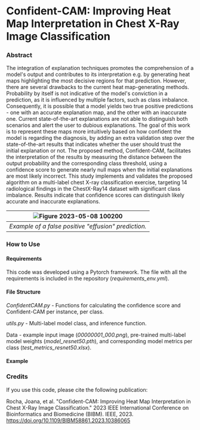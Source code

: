 # Confident-CAM: Improving Heat Map Interpretation in Chest X-Ray Image Classification

### Abstract
The integration of explanation techniques promotes the comprehension of a model's output and contributes to its interpretation e.g. by generating heat maps highlighting the most decisive regions for that prediction.
However, there are several drawbacks to the current heat map-generating methods. Probability by itself is not indicative of the model's conviction in a prediction, as it is influenced by multiple factors, such as class imbalance. Consequently, it is possible that a model yields two true positive predictions - one with an accurate explanation map, and the other with an inaccurate one. Current state-of-the-art explanations are not able to distinguish both scenarios and alert the user to dubious explanations. The goal of this work is to represent these maps more intuitively based on how confident the model is regarding the diagnosis, by adding an extra validation step over the state-of-the-art results that indicates whether the user should trust the initial explanation or not. The proposed method, Confident-CAM, facilitates the interpretation of the results by measuring the distance between the output probability and the corresponding class threshold, using a confidence score to generate nearly null maps when the initial explanations are most likely incorrect. This study implements and validates the proposed algorithm on a multi-label chest X-ray classification exercise, targeting 14 radiological findings in the ChestX-Ray14 dataset with significant class imbalance. Results indicate that confidence scores can distinguish likely accurate and inaccurate explanations. 


| ![Figure 2023-05-08 100200](https://github.com/JoanaNRocha/Confident-CAM/assets/44504059/9feccace-03b9-49f1-b803-3a8c038d287a) | 
|:--:| 
| *Example of a false positive "effusion" prediction.* |


### How to Use

#### Requirements
This code was developed using a Pytorch framework. The file with all the requirements is included in the repository (*requirements_env.yml*).

#### File Structure
*ConfidentCAM.py* - Functions for calculating the confidence score and Confident-CAM per instance, per class.

*utils.py* - Multi-label model class, and inference function. 

Data - example input image (*00000001_000.png*), pre-trained multi-label model weights (*model_resnet50.pth*), and corresponding model metrics per class (*test_metrics_resnet50.xlsx*).

#### Example


### Credits
If you use this code, please cite the following publication: 

Rocha, Joana, et al. "Confident-CAM: Improving Heat Map Interpretation in Chest X-Ray Image Classification." 2023 IEEE International Conference on Bioinformatics and Biomedicine (BIBM). IEEE, 2023.
https://doi.org/10.1109/BIBM58861.2023.10386065
